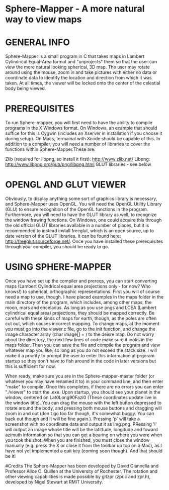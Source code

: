 # Sphere-Mapper - A more natural way to view maps

# GENERAL INFO
Sphere-Mapper is a small program in C that takes maps in Lambert Cylindrical Equal-Area format and "unprojects" them so that the user can view the more natural looking spherical, 3D map. The user may rotate around using the mouse, zoom in and take pictures with either no data or coordinate data to identify the location and direction from which it was taken. At all times, the viewer will be locked onto the center of the celestial body being viewed.

# PREREQUISITES
To run Sphere-mapper, you will first need to have the ability to compile programs in the X Windows format. On Windows, an example that should suffice for this is Cygwin (includes an Xserver in installation if you choose it during setup). On Macs, termainal with Xcode should be capable of this. In addition to a compiler, you will need a number of libraries to cover the functions within Sphere-Mapper.These are:

Zlib (required for libpng, so install it first): http://www.zlib.net/
Libpng: http://www.libpng.org/pub/png/libpng.html
GLUT libraries - see below

# OPENGL AND GLUT VIEWER
Obviously, to display anything some sort of graphics library is necessary, and Sphere-Mapper uses OpenGL. You will need the OpenGL Utility Library (GLU) to ensure recognition of the OpenGL functions in the program. Furthermore, you will need to have the GLUT library as well, to recognize the window frawing functions. On Windows, one could acquire this through the old official GLUT libraries available in a number of places, but it is recommended to instead install freeglut, which is an open source, up to date version of the GLUT libraries. It can be found here: http://freeglut.sourceforge.net/. Once you have installed these prerequisites through your compiler, you should be ready to go.

# USING SPHERE-MAPPER
Once you have set up the compiler and prereqs, you can start converting maps (Lambert Cylindrical equal area projections only - for now? Who knows!) to spherical, orthographic representations. First you will of course need a map to use, though. I have placed examples in the maps folder in the main directory of the program, which includes, among other maps, the moon, mars and enceladus. As long as you use pngs and LCEA (Lambert cylindrical equal area) projections, they should be mapped correctly. Be careful with these kinds of maps for earth, though, as the poles are often cut out, which causes incorrect mapping. To change maps, at the moment you must go into the viewer.c file, go to the init function, and change the image character array (char image[] = <your map here.png>) to the deisre map. Do not worry about the directory, the next few lines of code make sure it looks in the maps folder. Then you can save the file and compile the program and view whatever map you like, so long as you do not exceed the stack size. I will make it a priority to prompt the user to enter this information at prgoram startup so they don't have to fish around in the code in later versions but this is sufficient for now. 

When ready, make sure you are in the Sphere-mapper-master folder (or whatever you may have renamed it to) in your command line, and then enter "make" to compile. Once this completes, if there are no errors you can enter "./viewer" to start the .exe. Upon startup, you should see your planet in the window, centered on Lat0Long90Fazi0 (These coordinates update live in the window title). You can drag the mouse with the left button depressed to rotate around the body, and pressing both mouse buttons and dragging will zoom in and out (don't go too far though, it's somewhat buggy. You can back out though and it will be fine again.). Pressing 'p' will take a screenshot with no coordinate data and output it as img.png. PRessing 'l' will output an image whose title will be the latittude, longitude and foward azimuth information so that you can get a bearing on where you were when you took the shot. When you are finished, you must close the window manually (e.g. press the X or close it from the toolbar up top on a Mac), as I have not yet implemented a quit key (coming soon though). And that should be it!

#Credits
The Sphere-Mapper has been developed by David Giannella and Professor Alice C. Quillen at the University of Rochester. The rotation and other viewing capabilities is made possible by gltzpr (zpr.c and zpr.h), developed by Nigel Stewart at RMIT University. 





